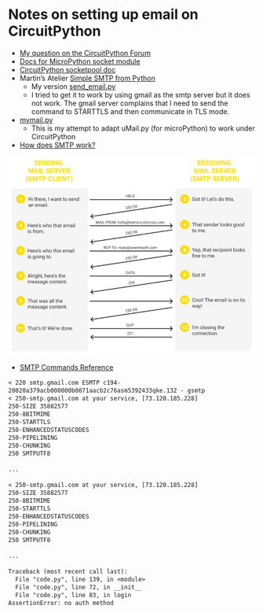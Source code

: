 # Notes on setting up email on CircuitPython

* [My question on the CircuitPython Forum](https://forums.adafruit.com/viewtopic.php?p=963132#p963132)
* [Docs for MicroPython socket module](https://docs.micropython.org/en/latest/library/socket.html)
* [CircuitPython socketpool doc](https://docs.circuitpython.org/en/latest/shared-bindings/socketpool/index.html)
* Martin’s Atelier [Simple SMTP from Python](https://mjoldfield.com/atelier/2021/11/python-smtp.html)
    * My version [send_email.py](send_email.py)
    * I tried to get it to work by using gmail as the smtp server but it does
not work. The gmail server complains that I need to send the command to
STARTTLS and then communicate in TLS mode.
* [mymail.py](mymail.py)
    * This is my attempt to adapt uMail.py (for microPython) to work under CircuitPython
* [How does SMTP work?](https://postmarkapp.com/guides/everything-you-need-to-know-about-smtp)

![SMTP Communication Diagram](imgs/smtp_communication.png)

* <a href="https://www.samlogic.net/articles/smtp-commands-reference.htm" target="_blaank">SMTP Commands Reference</a>


```
< 220 smtp.gmail.com ESMTP c194-20020a379acb000000b0071aacb2c76asm5392433qke.132 - gsmtp
< 250-smtp.gmail.com at your service, [73.120.185.228]
250-SIZE 35882577
250-8BITMIME
250-STARTTLS
250-ENHANCEDSTATUSCODES
250-PIPELINING
250-CHUNKING
250 SMTPUTF8

...

< 250-smtp.gmail.com at your service, [73.120.185.228]
250-SIZE 35882577
250-8BITMIME
250-STARTTLS
250-ENHANCEDSTATUSCODES
250-PIPELINING
250-CHUNKING
250 SMTPUTF8

...

Traceback (most recent call last):
  File "code.py", line 139, in <module>
  File "code.py", line 72, in __init__
  File "code.py", line 83, in login
AssertionError: no auth method
```
